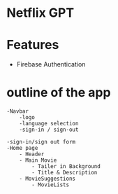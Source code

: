 # Netflix GPT

# Features

- Firebase Authentication

# outline of the app

    -Navbar
        -logo
        -language selection
        -sign-in / sign-out

    -sign-in/sign out form
    -Home page
        - Header
        - Main Movie
            - Tailer in Background
            - Title & Description
        - MovieSuggestions
            - MovieLists
